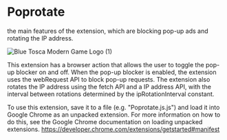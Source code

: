 # Poprotate
 the main features of the extension, which are blocking pop-up ads and rotating the IP address.


![Blue Tosca Modern Game Logo (1)](https://user-images.githubusercontent.com/121487559/210569172-ad1ff1f4-25b8-49d9-aa7f-318bcbb900cf.gif)


This extension has a browser action that allows the user to toggle the pop-up blocker on and off. When the pop-up blocker is enabled, the extension uses the webRequest API to block pop-up requests. The extension also rotates the IP address using the fetch API and a IP address API, with the interval between rotations determined by the ipRotationInterval constant.

To use this extension, save it to a file (e.g. "Poprotate.js.js") and load it into Google Chrome as an unpacked extension. For more information on how to do this, see the Google Chrome documentation on loading unpacked extensions.
https://developer.chrome.com/extensions/getstarted#manifest



